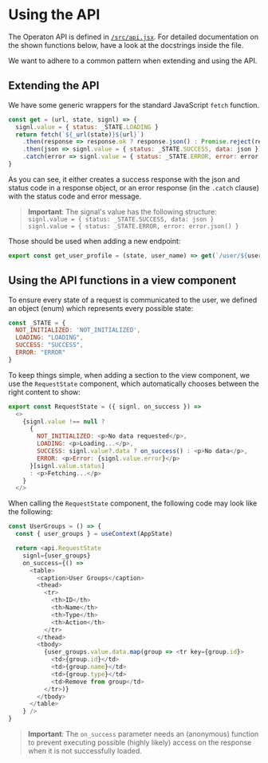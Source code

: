 # Using the API

The Operaton API is defined in [`/src/api.jsx`](../src/api.jsx). For detailed documentation
on the shown functions below, have a look at the docstrings inside the file.

We want to adhere to a common pattern when extending and using the API.

## Extending the API

We have some generic wrappers for the standard JavaScript `fetch` function. 

```js
const get = (url, state, signl) => {
  signl.value = { status: _STATE.LOADING }
  return fetch(`${_url(state)}${url}`)
    .then(response => response.ok ? response.json() : Promise.reject(response))
    .then(json => signl.value = { status: _STATE.SUCCESS, data: json })
    .catch(error => signl.value = { status: _STATE.ERROR, error: error.json() })
}
```

As you can see, it either creates a success response with the json and status code in a 
response object, or an error response (in the `.catch` clause) with the status code and error message. 


> **Important**: The signal's value has the following structure:  
> `signl.value = { status: _STATE.SUCCESS, data: json }`  
> `signl.value = { status: _STATE.ERROR, error: error.json() }`

Those should be used when adding a new endpoint:

```js
export const get_user_profile = (state, user_name) => get(`/user/${user_name ?? 'demo'}/profile`, state, state.user_profile)
```

## Using the API functions in a view component

To ensure every state of a request is communicated to the user, we defined an object (enum)
which represents every possible state:


```js
const _STATE = {
  NOT_INITIALIZED: 'NOT_INITIALIZED',
  LOADING: "LOADING",
  SUCCESS: "SUCCESS",
  ERROR: "ERROR"
}
```

To keep things simple, when adding a section to the view component, we use the
`RequestState` component, which automatically chooses between the right content 
to show:

```js
export const RequestState = ({ signl, on_success }) =>
  <>
    {signl.value !== null ?
      {
        NOT_INITIALIZED: <p>No data requested</p>,
        LOADING: <p>Loading...</p>,
        SUCCESS: signl.value?.data ? on_success() : <p>No data</p>,
        ERROR: <p>Error: {signl.value.error}</p>
      }[signl.value.status]
      : <p>Fetching...</p>
    }
  </>
```

When calling the `RequestState` component, the following code may look like the following:

```js
const UserGroups = () => {
  const { user_groups } = useContext(AppState)

  return <api.RequestState
    signl={user_groups}
    on_success={() =>
      <table>
        <caption>User Groups</caption>
        <thead>
          <tr>
            <th>ID</th>
            <th>Name</th>
            <th>Type</th>
            <th>Action</th>
          </tr>
        </thead>
        <tbody>
          {user_groups.value.data.map(group => <tr key={group.id}>
            <td>{group.id}</td>
            <td>{group.name}</td>
            <td>{group.type}</td>
            <td>Remove from group</td>
          </tr>)}
        </tbody>
      </table>
    } />
}
```

> **Important**: The `on_success` parameter needs an (anonymous) function to prevent 
> executing possible (highly likely) access on the response when it is not successfully
> loaded.